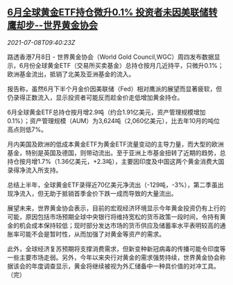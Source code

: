 <!--1625738462000-->
[6月全球黄金ETF持仓微升0.1% 投资者未因美联储转鹰却步--世界黄金协会](https://cn.reuters.com/article/global-gold-etf-june-position-0708-idCNKCS2EE0X8)
------

<div><i>2021-07-08T09:40:23Z</i></div><p>路透香港7月8日 - 世界黄金协会（World Gold Council,WGC）周四发布数据显示，6月份全球黄金ETF（交易所买卖基金）总持仓按月几近持平，只微升0.1%；欧洲基金流出，抵销了北美及亚洲基金的流入。</p><p>报告称，虽然6月下半个月金价因美联储（Fed）相对鹰派的展望而显著疲软，但仍录得正数流入，显示投资者可能反而趁金价走低增加黄金持仓。</p><p>6月全球黄金ETF总持仓按月增2.9吨（约合1.91亿美元，资产管理规模增加0.1%）；资产管理规模（AUM）为3,624吨（2,060亿美元），比去年10月的吨位高点则低7%。</p><p>月内美国及欧洲的低成本黄金ETF为黄金ETF流量变动的主导力量，而大型的欧洲基金，特别是英国及德国，则带动流出。至于亚洲上市基金扭转了近期的趋势，总持仓按月增1.7%（1.36亿美元，+2.3吨），主要因印度及中国这两个黄金消费大国录得净流入所支持。</p><p>总结上半年，全球黄金ETF录得近70亿美元净流出（-129吨，-3%），第二季虽出现净流入，但无助于抵销首季金价下跌一成而导致的大量流出。</p><p>展望未来，世界黄金协会表示，目前的宏观经济环境显示今年黄金投资仍有上行的可能，原因包括市场预期全球中央银行将维持宽松的货币政策一段时间，令持有黄金的机会成本保持较低；现时部分发达市场的货币供应及储蓄率水平表明较高的通胀率可能不会是暂时性，从而加强了对黄金等资产的需求。</p><p>此外，全球经济复苏预期将支撑消费需求，但新变种新冠病毒的传播可能令印度等一些主要市场走弱。另外，今年以来央行对黄金的需求强势持续，世界黄金协会称据该会的年度调查显示，黄金将继续被视为外汇储备中一种具价值的对冲工具。（完）</p>
